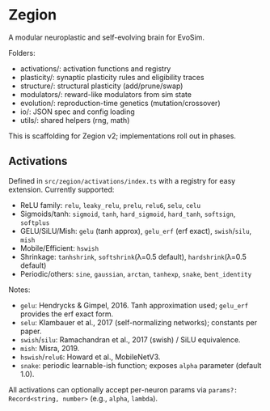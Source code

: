 # Zegion

A modular neuroplastic and self-evolving brain for EvoSim.

Folders:

- activations/: activation functions and registry
- plasticity/: synaptic plasticity rules and eligibility traces
- structure/: structural plasticity (add/prune/swap)
- modulators/: reward-like modulators from sim state
- evolution/: reproduction-time genetics (mutation/crossover)
- io/: JSON spec and config loading
- utils/: shared helpers (rng, math)

This is scaffolding for Zegion v2; implementations roll out in phases.

## Activations

Defined in `src/zegion/activations/index.ts` with a registry for easy extension. Currently supported:

- ReLU family: `relu`, `leaky_relu`, `prelu`, `relu6`, `selu`, `celu`
- Sigmoids/tanh: `sigmoid`, `tanh`, `hard_sigmoid`, `hard_tanh`, `softsign`, `softplus`
- GELU/SiLU/Mish: `gelu` (tanh approx), `gelu_erf` (erf exact), `swish`/`silu`, `mish`
- Mobile/Efficient: `hswish`
- Shrinkage: `tanhshrink`, `softshrink`(λ=0.5 default), `hardshrink`(λ=0.5 default)
- Periodic/others: `sine`, `gaussian`, `arctan`, `tanhexp`, `snake`, `bent_identity`

Notes:

- `gelu`: Hendrycks & Gimpel, 2016. Tanh approximation used; `gelu_erf` provides the erf exact form.
- `selu`: Klambauer et al., 2017 (self-normalizing networks); constants per paper.
- `swish`/`silu`: Ramachandran et al., 2017 (swish) / SiLU equivalence.
- `mish`: Misra, 2019.
- `hswish`/`relu6`: Howard et al., MobileNetV3.
- `snake`: periodic learnable-ish function; exposes `alpha` parameter (default 1.0).

All activations can optionally accept per-neuron params via `params?: Record<string, number>` (e.g., `alpha`, `lambda`).
